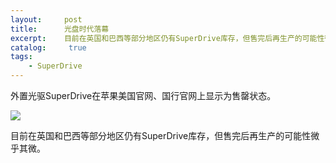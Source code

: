 ```yaml
---
layout:     post
title:      光盘时代落幕
excerpt:    目前在英国和巴西等部分地区仍有SuperDrive库存，但售完后再生产的可能性微乎其微。
catalog: 	 true
tags:
    - SuperDrive
---
```


外置光驱SuperDrive在苹果美国官网、国行官网上显示为售罄状态。

![](https://pic.imgdb.cn/item/66b21ee7d9c307b7e90fcfa2.jpg)

目前在英国和巴西等部分地区仍有SuperDrive库存，但售完后再生产的可能性微乎其微。





